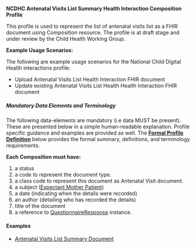 **NCDHC Antenatal Visits List Summary Health Interaction Composition Profile**

This profile is used to represent the list of antenatal visits list as a FHIR document using Composition resource. The profile is at draft stage and under review by the Child Health Working Group. 

**Example Usage Scenarios:**

The following are example usage scenarios for the National Child Digital Health interactions
profile:

-   Upload Antenatal Visits List Health Interaction FHIR document
-   Update existing Antenatal Visits List Health Health Interaction FHIR document



##### Mandatory Data Elements and Terminology


The following data-elements are mandatory (i.e data MUST be present). These are presented below in a simple human-readable explanation.  Profile specific guidance and examples are provided as well.  The [**Formal Profile Definition**](#profile) below provides the  formal summary, definitions, and  terminology requirements.  

**Each Composition must have:**

1.  a status  
1.  a code to represent the document type.
1.  a class code to represent this document as Antenatal Visit document.
1.  a subject ([Expectant Mother Patient])
1.  a date (indicating when the details were recorded)
1.	an author (detailing who has recorded the details)
1.  title of the document
1.  a reference to [QuestionnaireResponse] instance.




#### Examples

- [Antenatal Visits List Summary Document](ncdhc-composition-view-antenatal-visits-list-summary-sample.html)



[QuestionnaireResponse]: StructureDefinition-ncdhc-questionnaireresponse-base.html
[Expectant Mother Patient]: StructureDefinition-ncdhc-patient-expectant-mother.html
